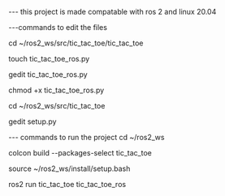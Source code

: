 --- this project is made compatable with ros 2 and linux 20.04 

---commands to edit the files 

cd ~/ros2_ws/src/tic_tac_toe/tic_tac_toe


touch tic_tac_toe_ros.py



gedit  tic_tac_toe_ros.py


chmod +x tic_tac_toe_ros.py


cd ~/ros2_ws/src/tic_tac_toe

gedit  setup.py


--- commands to run the project 
cd ~/ros2_ws

colcon build --packages-select tic_tac_toe

source ~/ros2_ws/install/setup.bash

ros2 run tic_tac_toe tic_tac_toe_ros
